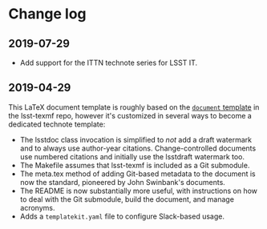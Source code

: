 # Change log

## 2019-07-29

- Add support for the ITTN technote series for LSST IT.

## 2019-04-29

This LaTeX document template is roughly based on the [`document` template](https://github.com/lsst/lsst-texmf/tree/master/templates/document) in the lsst-texmf repo, however it's customized in several ways to become a dedicated technote template:

- The lsstdoc class invocation is simplified to _not_ add a draft watermark and to always use author-year citations.
  Change-controlled documents use numbered citations and initially use the lsstdraft watermark too.
- The Makefile assumes that lsst-texmf is included as a Git submodule.
- The meta.tex method of adding Git-based metadata to the document is now the standard, pioneered by John Swinbank's documents.
- The README is now substantially more useful, with instructions on how to deal with the Git submodule, build the document, and manage acronyms.
- Adds a `templatekit.yaml` file to configure Slack-based usage.
